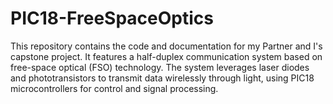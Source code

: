 # PIC18-FreeSpaceOptics
This repository contains the code and documentation for my Partner and I's capstone project. It features a half-duplex communication system based on free-space optical (FSO) technology. The system leverages laser diodes and phototransistors to transmit data wirelessly through light, using PIC18 microcontrollers for control and signal processing.
